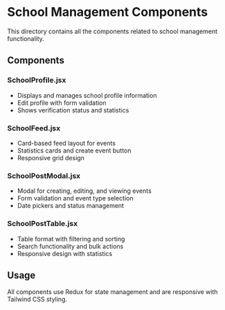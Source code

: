 # School Management Components

This directory contains all the components related to school management functionality.

## Components

### SchoolProfile.jsx
- Displays and manages school profile information
- Edit profile with form validation
- Shows verification status and statistics

### SchoolFeed.jsx  
- Card-based feed layout for events
- Statistics cards and create event button
- Responsive grid design

### SchoolPostModal.jsx
- Modal for creating, editing, and viewing events
- Form validation and event type selection
- Date pickers and status management

### SchoolPostTable.jsx
- Table format with filtering and sorting
- Search functionality and bulk actions
- Responsive design with statistics

## Usage

All components use Redux for state management and are responsive with Tailwind CSS styling. 